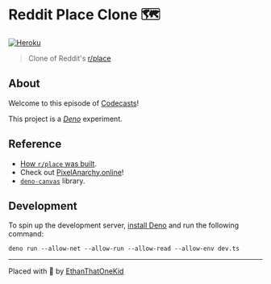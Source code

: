 # Reddit Place Clone 🗺

[![Heroku][heroku_badge]][heroku_app]

> Clone of Reddit's [r/place][place]

## About

Welcome to this episode of [Codecasts][codecasts]!

This project is a [*Deno*][deno] experiment.

## Reference

- [How `r/place` was built](https://redditblog.com/2017/04/13/how-we-built-rplace/).
- Check out [PixelAnarchy.online](https://pixelanarchy.online/)!
- [`deno-canvas`](https://github.com/DjDeveloperr/deno-canvas) library.

## Development

To spin up the development server, [install Deno][deno_install] and run the following command:

`deno run --allow-net --allow-run --allow-read --allow-env dev.ts`

---

Placed with 💖 by [EthanThatOneKid][author_url]

[place]: https://www.reddit.com/r/place
[author_url]: https://github.com/EthanThatOneKid/
[codecasts]: https://github.com/EthanThatOneKid/codecasts
[deno]: https://deno.land/
[deno_install]: https://github.com/denoland/deno_install#install-latest-version
[heroku_badge]: https://heroku-badge.herokuapp.com/?app=reddit-place-clone
[heroku_app]: https://reddit-place-clone.herokuapp.com/